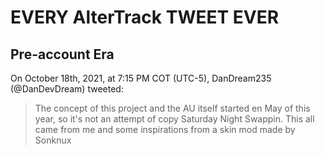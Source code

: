 # EVERY AlterTrack TWEET **EVER**
## Pre-account Era
On October 18th, 2021, at 7:15 PM COT (UTC-5), DanDream235 (@DanDevDream) tweeted:
> The concept of this project and the AU itself started en May of this year, so it's not an attempt of copy Saturday Night Swappin. This all came from me and some inspirations from a skin mod made by Sonknux
